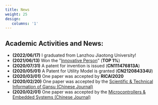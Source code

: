 ```yaml
---
title: News
weight: 25
design:
   columns: '1'
---
```


## Academic Activities and News:
- **(2022/06/17)** I graduated from Lanzhou Jiaotong University!
- **(2021/06/13)** Won the "<a href="https://tuanwei.lzjtu.edu.cn/info/1043/2997.htm">Innovative Person</a>" (**TOP 1%**)
- **(2020/07/31)** A patent for invention is issued (**CN111476813A**)
- **(2020/05/01)** A Patent for Utility Model is granted (**CN212084334U**)
- **(2020/03/01)** One paper was accepted by **RICAI2020**
- **(2020/02/20)** One paper was accepted by the <a href="https://navi.cnki.net/knavi/journals/LZKQ/detail">Scientific & Technical Information of Gansu (Chinese Journal) </a>
- **(2020/02/01)** One paper was accepted by the <a href="https://navi.cnki.net/knavi/journals/DPJY/detail">Microcontrollers & Embedded Systems (Chinese Journal) </a>



